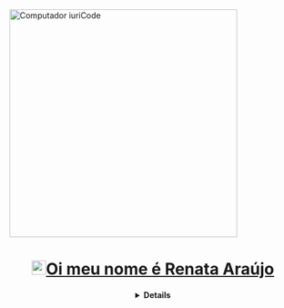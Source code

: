 <a href="https://github.com/renatak12">
    <img
         align="center"
         src="https://raw.githubusercontent.com/MicaelliMedeiros/micaellimedeiros/master/image/computer-illustration.png" min-width="400px" max-width="400px" width="400px" align="right" alt="Computador iuriCode"
  </a>
<h1 align="center"><img src="https://media.giphy.com/media/hvRJCLFzcasrR4ia7z/giphy.gif" width="25px">Oi meu nome é Renata Araújo</h1></img>

<h4 align="center">
<details>
<summary>Mais...</summary>
  
<h2 align="left">Linguagens e Tecnologias</h2> 
  <p align="center">
   <a href="https://developer.mozilla.org/pt-BR/docs/Web/HTML">
      <img src="https://cdn.jsdelivr.net/gh/devicons/devicon/icons/html5/html5-plain.svg" alt="html5" width="40" height="40"/>
   </a>
   <a href="https://developer.mozilla.org/pt-BR/docs/Web/CSS">
      <img src="https://cdn.jsdelivr.net/gh/devicons/devicon/icons/css3/css3-plain.svg" alt="css3" width="40" height="40"/>
   </a>
   <a href="https://developer.mozilla.org/en-US/docs/Web/JavaScript">
      <img src="https://cdn.jsdelivr.net/gh/devicons/devicon/icons/javascript/javascript-original.svg" alt="javascript" width="40" height="40"/>
   </a>
   <a href="https://nextjs.org/">
      <img src="https://cdn.jsdelivr.net/gh/devicons/devicon/icons/nextjs/nextjs-line.svg" alt="nextjs" width="40" height="40"/>
   </a>
   <a href="https://nodejs.org">
      <img src="https://cdn.jsdelivr.net/gh/devicons/devicon/icons/nodejs/nodejs-original.svg" alt="nodejs" width="40" height="40"/>
   </a>
</p>
  
<h2 align="left">Ferramentas</h2>
  <p align="center">
   <a href="https://code.visualstudio.com/">
      <img src="https://cdn.jsdelivr.net/gh/devicons/devicon/icons/vscode/vscode-original.svg" alt="vscode" width="40" height="40"/>
   </a>
  </p>
  
<h2 align="left">Atividade</h2>
<p align="center">
  <a href="https://github.com/renatak12">
    <img
      align="center"
      height="150em"
      src="https://github-readme-stats.vercel.app/api?username=renatak12&show_icons=true&include_all_commits=true&count_private=true&theme=tokyonight"
    />
  </a>
  <a href="https://github.com/renatak12">
    <img
      align="center"
      height="150em"
      src="https://github-readme-stats.vercel.app/api/top-langs/?username=renatak12&show_icons=true&include_all_commits=true&count_private=true&layout=compact&theme=tokyonight"
    />
  </a>
</p>

<p align="center">
  <a href="https://github.com/renatak12">
    <img
      align="center"
      src="https://github-profile-trophy.vercel.app/?username=renatak12&theme=onedark&no-frame=true&row=1&&margin-w=20&no-bg=true"
    />
  </a>
</a>
</p>


<h2 align="left">Contato</h2>

<p align="center">
  <a href="https://instagram.com/renatakaraujo_">
    <img
      align="center"
      src="https://img.shields.io/badge/Instagram-1C1C1C?style=for-the-badge&logo=instagram&logoColor=00FFFF"
    />
  </a>
  <a href="https://github.com/renatak12">
    <img
         align="center"
         src="https://img.shields.io/badge/Gmail-1C1C1C?style=for-the-badge&logo=gmail&logoColor=00FFFF"
  </a>
</p>
<h2 align="center">@renatak12</h2>
</details>
